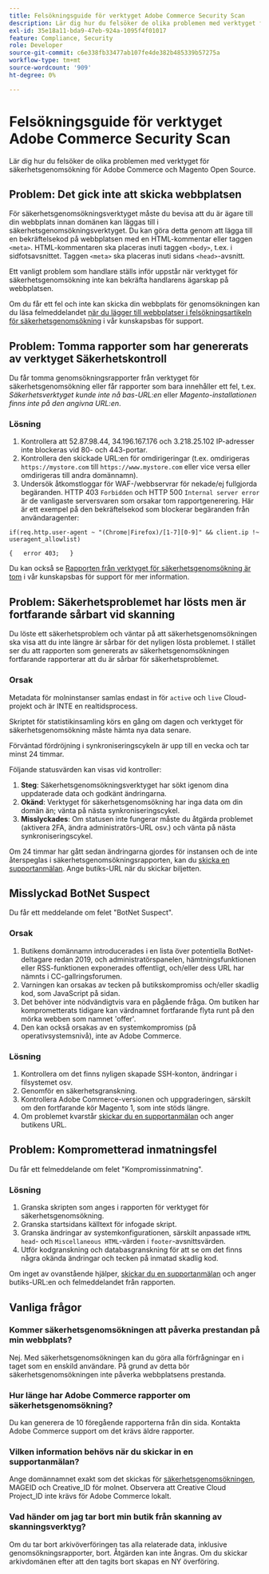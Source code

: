 ```yaml
---
title: Felsökningsguide för verktyget Adobe Commerce Security Scan
description: Lär dig hur du felsöker de olika problemen med verktyget för säkerhetsgenomsökning för Adobe Commerce och Magento Open Source.
exl-id: 35e18a11-bda9-47eb-924a-1095f4f01017
feature: Compliance, Security
role: Developer
source-git-commit: c6e338fb33477ab107fe4de382b485339b57275a
workflow-type: tm+mt
source-wordcount: '909'
ht-degree: 0%

---
```


# Felsökningsguide för verktyget Adobe Commerce Security Scan

Lär dig hur du felsöker de olika problemen med verktyget för säkerhetsgenomsökning för Adobe Commerce och Magento Open Source.

## Problem: Det gick inte att skicka webbplatsen

För säkerhetsgenomsökningsverktyget måste du bevisa att du är ägare till din webbplats innan domänen kan läggas till i säkerhetsgenomsökningsverktyget. Du kan göra detta genom att lägga till en bekräftelsekod på webbplatsen med en HTML-kommentar eller taggen `<meta>`. HTML-kommentaren ska placeras inuti taggen `<body>`, t.ex. i sidfotsavsnittet. Taggen `<meta>` ska placeras inuti sidans `<head>`-avsnitt.

Ett vanligt problem som handlare ställs inför uppstår när verktyget för säkerhetsgenomsökning inte kan bekräfta handlarens ägarskap på webbplatsen.

Om du får ett fel och inte kan skicka din webbplats för genomsökningen kan du läsa felmeddelandet [när du lägger till webbplatser i felsökningsartikeln för säkerhetsgenomsökning](/help/troubleshooting/miscellaneous/error-message-adding-site-into-security-scan.md) i vår kunskapsbas för support.

## Problem: Tomma rapporter som har genererats av verktyget Säkerhetskontroll

Du får tomma genomsökningsrapporter från verktyget för säkerhetsgenomsökning eller får rapporter som bara innehåller ett fel, t.ex. *Säkerhetsverktyget kunde inte nå bas-URL:en* eller *Magento-installationen finns inte på den angivna URL:en*.

### Lösning

1. Kontrollera att 52.87.98.44, 34.196.167.176 och 3.218.25.102 IP-adresser inte blockeras vid 80- och 443-portar.
1. Kontrollera den skickade URL:en för omdirigeringar (t.ex. omdirigeras `https://mystore.com` till `https://www.mystore.com` eller vice versa eller omdirigeras till andra domännamn).
1. Undersök åtkomstloggar för WAF-/webbservrar för nekade/ej fullgjorda begäranden. HTTP 403 `Forbidden` och HTTP 500 `Internal server error` är de vanligaste serversvaren som orsakar tom rapportgenerering. Här är ett exempel på den bekräftelsekod som blockerar begäranden från användaragenter:

```code block
if(req.http.user-agent ~ "(Chrome|Firefox)/[1-7][0-9]" && client.ip !~ useragent_allowlist)

{   error 403;   }
```

Du kan också se [Rapporten från verktyget för säkerhetsgenomsökning är tom](/help/troubleshooting/miscellaneous/the-security-scan-tool-report-is-blank.md) i vår kunskapsbas för support för mer information.

## Problem: Säkerhetsproblemet har lösts men är fortfarande sårbart vid skanning

Du löste ett säkerhetsproblem och väntar på att säkerhetsgenomsökningen ska visa att du inte längre är sårbar för det nyligen lösta problemet. I stället ser du att rapporten som genererats av säkerhetsgenomsökningen fortfarande rapporterar att du är sårbar för säkerhetsproblemet.

### Orsak

Metadata för molninstanser samlas endast in för `active` och `live` Cloud-projekt och är INTE en realtidsprocess.

Skriptet för statistikinsamling körs en gång om dagen och verktyget för säkerhetsgenomsökning måste hämta nya data senare.

Förväntad fördröjning i synkroniseringscykeln är upp till en vecka och tar minst 24 timmar.

Följande statusvärden kan visas vid kontroller:

1. **Steg**: Säkerhetsgenomsökningsverktyget har sökt igenom dina uppdaterade data och godkänt ändringarna.
1. **Okänd**: Verktyget för säkerhetsgenomsökning har inga data om din domän än; vänta på nästa synkroniseringscykel.
1. **Misslyckades**: Om statusen inte fungerar måste du åtgärda problemet (aktivera 2FA, ändra administratörs-URL osv.) och vänta på nästa synkroniseringscykel.

Om 24 timmar har gått sedan ändringarna gjordes för instansen och de inte återspeglas i säkerhetsgenomsökningsrapporten, kan du [skicka en supportanmälan](/help/help-center-guide/help-center/magento-help-center-user-guide.md#submit-ticket). Ange butiks-URL när du skickar biljetten.

## Misslyckad BotNet Suspect

Du får ett meddelande om felet &quot;BotNet Suspect&quot;.

### Orsak

1. Butikens domännamn introducerades i en lista över potentiella BotNet-deltagare redan 2019, och administratörspanelen, hämtningsfunktionen eller RSS-funktionen exponerades offentligt, och/eller dess URL har nämnts i CC-gallringsforumen.
1. Varningen kan orsakas av tecken på butikskompromiss och/eller skadlig kod, som JavaScript på sidan.
1. Det behöver inte nödvändigtvis vara en pågående fråga. Om butiken har komprometterats tidigare kan värdnamnet fortfarande flyta runt på den mörka webben som namnet &#39;offer&#39;.
1. Den kan också orsakas av en systemkompromiss (på operativsystemsnivå), inte av Adobe Commerce.

### Lösning

1. Kontrollera om det finns nyligen skapade SSH-konton, ändringar i filsystemet osv.
1. Genomför en säkerhetsgranskning.
1. Kontrollera Adobe Commerce-versionen och uppgraderingen, särskilt om den fortfarande kör Magento 1, som inte stöds längre.
1. Om problemet kvarstår [skickar du en supportanmälan](/help/help-center-guide/help-center/magento-help-center-user-guide.md#submit-ticket) och anger butikens URL.

## Problem: Komprometterad inmatningsfel

Du får ett felmeddelande om felet &quot;Kompromissinmatning&quot;.

### Lösning

1. Granska skripten som anges i rapporten för verktyget för säkerhetsgenomsökning.
1. Granska startsidans källtext för infogade skript.
1. Granska ändringar av systemkonfigurationen, särskilt anpassade `HTML head`- och `Miscellaneous HTML`-värden i `footer`-avsnittsvärden.
1. Utför kodgranskning och databasgranskning för att se om det finns några okända ändringar och tecken på inmatad skadlig kod.

Om inget av ovanstående hjälper, [skickar du en supportanmälan](/help/help-center-guide/help-center/magento-help-center-user-guide.md#submit-ticket) och anger butiks-URL:en och felmeddelandet från rapporten.

## Vanliga frågor

### Kommer säkerhetsgenomsökningen att påverka prestandan på min webbplats?

Nej. Med säkerhetsgenomsökningen kan du göra alla förfrågningar en i taget som en enskild användare. På grund av detta bör säkerhetsgenomsökningen inte påverka webbplatsens prestanda.

### Hur länge har Adobe Commerce rapporter om säkerhetsgenomsökning?

Du kan generera de 10 föregående rapporterna från din sida. Kontakta Adobe Commerce support om det krävs äldre rapporter.

### Vilken information behövs när du skickar in en supportanmälan?

Ange domännamnet exakt som det skickas för [säkerhetsgenomsökningen](https://experienceleague.adobe.com/en/docs/experience-cloud-kcs/kbarticles/ka-26357), MAGEID och Creative_ID för molnet. Observera att Creative Cloud Project_ID inte krävs för Adobe Commerce lokalt.

### Vad händer om jag tar bort min butik från skanning av skanningsverktyg?

Om du tar bort arkivöverföringen tas alla relaterade data, inklusive genomsökningsrapporter, bort. Åtgärden kan inte ångras. Om du skickar arkivdomänen efter att den tagits bort skapas en NY överföring.
